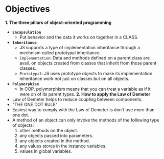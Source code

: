 # **Objectives**

**1. The three pillars of object-oriented programming**

- **`Encapsulation`**
  - Put behavior and the data it works on together in a CLASS.
- **`Inheritance`**
  - JS supports a type of implementation inheritance through a mechnism called prototypal inheritance.
  - `Implementation`: Data and methods defined on a parent class are avail. on objects created from classes that inherit from those parent classes.
  - `Prototypal`: JS uses prototype objects to make its implementation inheritance work not just on classes but on all objects.
- **`Polymorphism`**
  - In OOP, polymorphism means that you can treat a variable as if it were on of its parent types.
    **2. How to apply the Law of Demeter**
- Law of Demeter helps to reduce coupling between components.
- "THE ONE DOT RULE"
- Easiest way to comply with the Law of Demeter is don't use more than one dot.
- A method of an object can only invoke the methods of the following type of objects:
  1. other methods on the object.
  2. any objects passed into parameters.
  3. any objects created in the method.
  4. any values stores in the instance variables.
  5. values in global variables.
